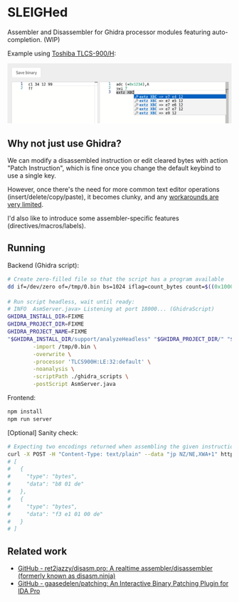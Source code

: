 # SLEIGHed

Assembler and Disassembler for Ghidra processor modules featuring auto-completion. (WIP)

Example using [Toshiba TLCS-900/H](https://github.com/nevesnunes/ghidra-tlcs900h):

![](./example.png)

## Why not just use Ghidra?

We can modify a disassembled instruction or edit cleared bytes with action "Patch Instruction", which is fine once you change the default keybind to use a single key.

However, once there's the need for more common text editor operations (insert/delete/copy/paste), it becomes clunky, and any [workarounds are very limited](https://gist.github.com/murachue/5d39a614d1803d7d327bee95d81f495b).

I'd also like to introduce some assembler-specific features (directives/macros/labels).

## Running

Backend (Ghidra script):

```sh
# Create zero-filled file so that the script has a program available
dd if=/dev/zero of=/tmp/0.bin bs=1024 iflag=count_bytes count=$((0x10000))

# Run script headless, wait until ready:
# INFO  AsmServer.java> Listening at port 18000... (GhidraScript)
GHIDRA_INSTALL_DIR=FIXME
GHIDRA_PROJECT_DIR=FIXME
GHIDRA_PROJECT_NAME=FIXME
"$GHIDRA_INSTALL_DIR/support/analyzeHeadless" "$GHIDRA_PROJECT_DIR/" "$GHIDRA_PROJECT_NAME/_headless" \
        -import /tmp/0.bin \
        -overwrite \
        -processor 'TLCS900H:LE:32:default' \
        -noanalysis \
        -scriptPath ./ghidra_scripts \
        -postScript AsmServer.java
```

Frontend:

```sh
npm install
npm run server
```

[Optional] Sanity check:

```sh
# Expecting two encodings returned when assembling the given instruction
curl -X POST -H "Content-Type: text/plain" --data "jp NZ/NE,XWA+1" http://localhost:18000/assemble | jq .
# [
#   {
#     "type": "bytes",
#     "data": "b8 01 de"
#   },
#   {
#     "type": "bytes",
#     "data": "f3 e1 01 00 de"
#   }
# ]
```

## Related work

- [GitHub \- ret2jazzy/disasm\.pro: A realtime assembler/disassembler \(formerly known as disasm\.ninja\)](https://github.com/ret2jazzy/disasm.pro)
- [GitHub \- gaasedelen/patching: An Interactive Binary Patching Plugin for IDA Pro](https://github.com/gaasedelen/patching)
